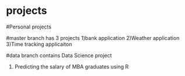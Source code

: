 # projects
#Personal projects

#master branch has 3 projects
1)bank application
2)Weather application
3)Time tracking applicaiton

#data branch contains Data Science project
1) Predicting the salary of MBA graduates using R 

